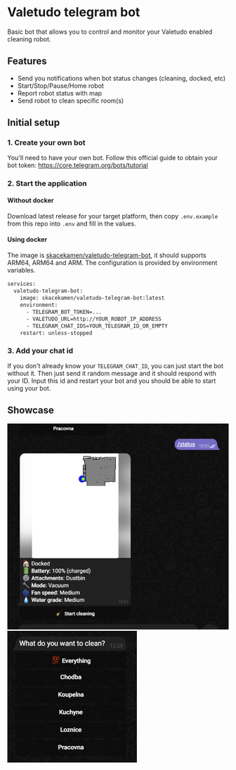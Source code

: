 # Valetudo telegram bot

Basic bot that allows you to control and monitor your Valetudo enabled cleaning robot.

## Features

 - Send you notifications when bot status changes (cleaning, docked, etc)
 - Start/Stop/Pause/Home robot
 - Report robot status with map
 - Send robot to clean specific room(s)

## Initial setup

### 1. Create your own bot
You'll need to have your own bot. Follow this official guide to obtain your bot token: https://core.telegram.org/bots/tutorial

### 2. Start the application

#### Without docker

Download latest release for your target platform, then copy `.env.example` from this repo into `.env` and fill in the values.

#### Using docker

The image is [skacekamen/valetudo-telegram-bot](https://hub.docker.com/repository/docker/skacekamen/valetudo-telegram-bot/general), it should supports ARM64, ARM64 and ARM. The configuration is provided by environment variables.

```
services:
  valetudo-telegram-bot:
    image: skacekamen/valetudo-telegram-bot:latest
    environment:
      - TELEGRAM_BOT_TOKEN=...
      - VALETUDO_URL=http://YOUR_ROBOT_IP_ADDRESS
      - TELEGRAM_CHAT_IDS=YOUR_TELEGRAM_ID_OR_EMPTY
    restart: unless-stopped
```

### 3. Add your chat id

If you don't already know your `TELEGRAM_CHAT_ID`, you can just start the bot without it. Then just send it random message and it should respond with your ID. Input this id and restart your bot and you should be able to start using your bot.


## Showcase

![status](./.github/images/showcase-status.png)
![clean](./.github/images/showcase-clean.png)